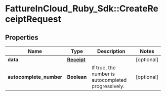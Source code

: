 # FattureInCloud_Ruby_Sdk::CreateReceiptRequest

## Properties

| Name | Type | Description | Notes |
| ---- | ---- | ----------- | ----- |
| **data** | [**Receipt**](Receipt.md) |  | [optional] |
| **autocomplete_number** | **Boolean** | If true, the number is autocompleted progressively. | [optional] |

